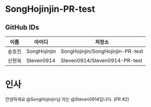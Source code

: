 # SongHojinjin-PR-test
## GitHub IDs
| 이름 | 아이디 | 저장소 |
| ------ | -------- | -------- | 
| 송호진 | SongHojinjin | SongHojinjin/SongHojinjin-PR-test |
| 신현욱 | Steven0914 | Steven0914/Steven0914-PR-test |

# 인사
안녕하세요 @SongHojinjin님 저는 @Steven0914입니다. (PR #2)
